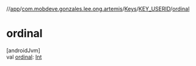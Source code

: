 //[app](../../../../index.md)/[com.mobdeve.gonzales.lee.ong.artemis](../../index.md)/[Keys](../index.md)/[KEY_USERID](index.md)/[ordinal](ordinal.md)

# ordinal

[androidJvm]\
val [ordinal](ordinal.md): [Int](https://kotlinlang.org/api/latest/jvm/stdlib/kotlin/-int/index.html)
